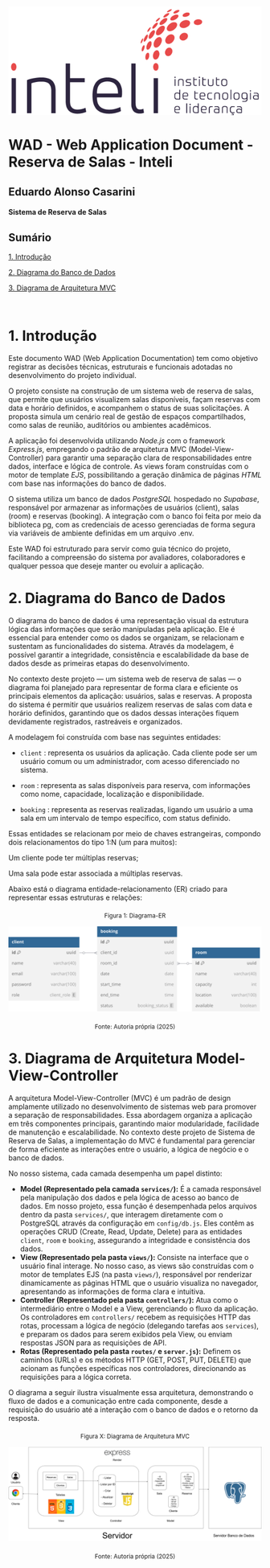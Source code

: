 <div align="center">

<img src="../assets/docs/readme/inteli.png">

</div>

# WAD - Web Application Document - Reserva de Salas - Inteli

## Eduardo Alonso Casarini 

#### Sistema de Reserva de Salas

## Sumário

[1. Introdução](#c1)

[2. Diagrama do Banco de Dados](#c2)

[3. Diagrama de Arquitetura MVC](#c3)

<br>

# <a name="c1"></a>1. Introdução

Este documento WAD (Web Application Documentation) tem como objetivo registrar as decisões técnicas, estruturais e funcionais adotadas no desenvolvimento do projeto individual.

O projeto consiste na construção de um sistema web de reserva de salas, que permite que usuários visualizem salas disponíveis, façam reservas com data e horário definidos, e acompanhem o status de suas solicitações. A proposta simula um cenário real de gestão de espaços compartilhados, como salas de reunião, auditórios ou ambientes acadêmicos. 

A aplicação foi desenvolvida utilizando _Node.js_ com o framework _Express.js_, empregando o padrão de arquitetura MVC (Model-View-Controller) para garantir uma separação clara de responsabilidades entre dados, interface e lógica de controle. As views foram construídas com o motor de template _EJS_, possibilitando a geração dinâmica de páginas _HTML_ com base nas informações do banco de dados.

O sistema utiliza um banco de dados _PostgreSQL_ hospedado no _Supabase_, responsável por armazenar as informações de usuários (client), salas (room) e reservas (booking). A integração com o banco foi feita por meio da biblioteca pg, com as credenciais de acesso gerenciadas de forma segura via variáveis de ambiente definidas em um arquivo .env.

Este WAD foi estruturado para servir como guia técnico do projeto, facilitando a compreensão do sistema por avaliadores, colaboradores e qualquer pessoa que deseje manter ou evoluir a aplicação.

# <a name="c2"></a>2. Diagrama do Banco de Dados

O diagrama do banco de dados é uma representação visual da estrutura lógica das informações que serão manipuladas pela aplicação. Ele é essencial para entender como os dados se organizam, se relacionam e sustentam as funcionalidades do sistema. Através da modelagem, é possível garantir a integridade, consistência e escalabilidade da base de dados desde as primeiras etapas do desenvolvimento.

No contexto deste projeto — um sistema web de reserva de salas — o diagrama foi planejado para representar de forma clara e eficiente os principais elementos da aplicação: usuários, salas e reservas. A proposta do sistema é permitir que usuários realizem reservas de salas com data e horário definidos, garantindo que os dados dessas interações fiquem devidamente registrados, rastreáveis e organizados.

A modelagem foi construída com base nas seguintes entidades:

- `client` : representa os usuários da aplicação. Cada cliente pode ser um usuário comum ou um administrador, com acesso diferenciado no sistema.

- `room` : representa as salas disponíveis para reserva, com informações como nome, capacidade, localização e disponibilidade.

- `booking` : representa as reservas realizadas, ligando um usuário a uma sala em um intervalo de tempo específico, com status definido.

Essas entidades se relacionam por meio de chaves estrangeiras, compondo dois relacionamentos do tipo 1:N (um para muitos):

Um cliente pode ter múltiplas reservas;

Uma sala pode estar associada a múltiplas reservas.

Abaixo está o diagrama entidade-relacionamento (ER) criado para representar essas estruturas e relações:

<div align="center">

<sub>Figura 1: Diagrama-ER</sub>

<img src="../assets/docs/wad/diagrama-ER.svg">

<sub>Fonte: Autoria própria (2025)</sub>

</div>

# <a name="c3"></a>3. Diagrama de Arquitetura Model-View-Controller

A arquitetura Model-View-Controller (MVC) é um padrão de design amplamente utilizado no desenvolvimento de sistemas web para promover a separação de responsabilidades. Essa abordagem organiza a aplicação em três componentes principais, garantindo maior modularidade, facilidade de manutenção e escalabilidade. No contexto deste projeto de Sistema de Reserva de Salas, a implementação do MVC é fundamental para gerenciar de forma eficiente as interações entre o usuário, a lógica de negócio e o banco de dados.

No nosso sistema, cada camada desempenha um papel distinto:

* **Model (Representado pela camada `services/`):** É a camada responsável pela manipulação dos dados e pela lógica de acesso ao banco de dados. Em nosso projeto, essa função é desempenhada pelos arquivos dentro da pasta `services/`, que interagem diretamente com o PostgreSQL através da configuração em `config/db.js`. Eles contêm as operações CRUD (Create, Read, Update, Delete) para as entidades `client`, `room` e `booking`, assegurando a integridade e consistência dos dados.
* **View (Representado pela pasta `views/`):** Consiste na interface que o usuário final interage. No nosso caso, as views são construídas com o motor de templates EJS (na pasta `views/`), responsável por renderizar dinamicamente as páginas HTML que o usuário visualiza no navegador, apresentando as informações de forma clara e intuitiva.
* **Controller (Representado pela pasta `controllers/`):** Atua como o intermediário entre o Model e a View, gerenciando o fluxo da aplicação. Os controladores em `controllers/` recebem as requisições HTTP das rotas, processam a lógica de negócio (delegando tarefas aos `services`), e preparam os dados para serem exibidos pela View, ou enviam respostas JSON para as requisições de API.
* **Rotas (Representado pela pasta `routes/` e `server.js`):** Definem os caminhos (URLs) e os métodos HTTP (GET, POST, PUT, DELETE) que acionam as funções específicas nos controladores, direcionando as requisições para a lógica correta.

O diagrama a seguir ilustra visualmente essa arquitetura, demonstrando o fluxo de dados e a comunicação entre cada componente, desde a requisição do usuário até a interação com o banco de dados e o retorno da resposta.

<div align="center">

<sub>Figura X: Diagrama de Arquitetura MVC</sub>

<img src="../assets/docs/wad/Arquitetura MVC.drawio.svg"> 

<sub>Fonte: Autoria própria (2025)</sub>

</div>